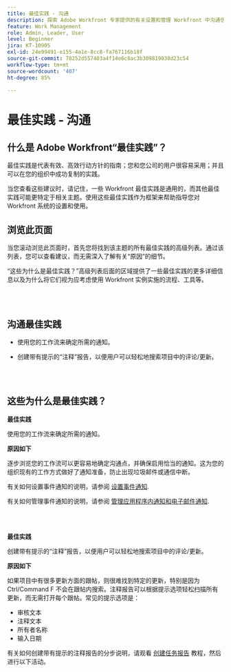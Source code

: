 ```yaml
---
title: 最佳实践 - 沟通
description: 探索 Adobe Workfront 专家提供的有关设置和管理 Workfront 中沟通信息通知的最佳实践建议。
feature: Work Management
role: Admin, Leader, User
level: Beginner
jira: KT-10905
exl-id: 24e99491-e155-4a1e-8cc8-fa767116b18f
source-git-commit: 78252d557403a4f14e6c8ac3b309819038d23c54
workflow-type: tm+mt
source-wordcount: '407'
ht-degree: 85%

---
```


# 最佳实践 - 沟通

## 什么是 Adobe Workfront“最佳实践”？

最佳实践是代表有效、高效行动方针的指南；您和您公司的用户很容易采用；并且可以在您的组织中成功复制的实践。

当您查看这些建议时，请记住，一些 Workfront 最佳实践是通用的，而其他最佳实践可能更特定于相关主题。使用这些最佳实践作为框架来帮助指导您对 Workfront 系统的设置和使用。

## 浏览此页面

当您滚动浏览此页面时，首先您将找到该主题的所有最佳实践的高级列表。通过该列表，您可以查看建议，而无需深入了解有关“原因”的细节。

“这些为什么是最佳实践？”高级列表后面的区域提供了一些最佳实践的更多详细信息以及为什么将它们视为应考虑使用 Workfront 实例实施的流程、工具等。

</br>
</br>

## 沟通最佳实践

* 使用您的工作流来确定所需的通知。

* 创建带有提示的“注释”报告，以便用户可以轻松地搜索项目中的评论/更新。

</br>
</br>

## 这些为什么是最佳实践？

**最佳实践**

使用您的工作流来确定所需的通知。

**原因如下**

逐步浏览您的工作流可以更容易地确定沟通点，并确保启用恰当的通知。这为您的组织现有的工作方式做好了通知准备，防止出现垃圾邮件或通信中断。

有关如何设置事件通知的说明，请参阅 [设置事件通知](https://experienceleague.adobe.com/docs/workfront-learn/tutorials-workfront/administration-and-setup/email-and-in-app-notifications/admin-set-up-event-notifications.html).

有关如何管理事件通知的说明，请参阅 [管理应用程序内通知和电子邮件通知](https://experienceleague.adobe.com/docs/workfront-learn/tutorials-workfront/administration-and-setup/email-and-in-app-notifications/manage-inapp-and-email-notifications.html).

</br>
</br>


**最佳实践**

创建带有提示的“注释”报告，以便用户可以轻松地搜索项目中的评论/更新。



**原因如下**

如果项目中有很多更新方面的跟帖，则很难找到特定的更新，特别是因为 Ctrl/Command F 不会在跟帖内搜索。注释报告可以根据提示选项轻松扫描所有更新，而无需打开每个跟帖。常见的提示选项是：

* 审核文本
* 注释文本
* 所有者名称
* 输入日期

有关如何创建带有提示的注释报告的分步说明，请观看 [创建任务报告](https://experienceleague.adobe.com/docs/workfront-learn/tutorials-workfront/reporting/basic-reporting/create-a-task-report.html) 教程，然后进行以下活动。


